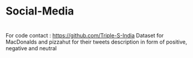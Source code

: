 # Social-Media
#
For code contact : https://github.com/Triple-S-India
Dataset for MacDonalds and pizzahut for their tweets description in form of positive, negative and neutral
